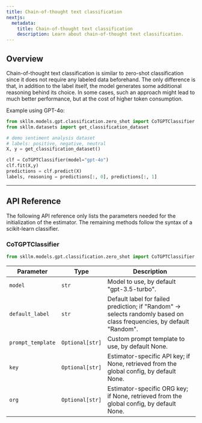 ```yaml
---
title: Chain-of-thought text classification
nextjs:
  metadata:
    title: Chain-of-thought text classification
    description: Learn about chain-of-thought text classification.
---
```


## Overview

Chain-of-thought text classification is similar to zero-shot classification since it does not require any labeled data beforehand. The only difference is that, in addition to the label itself, the model generates some additional reasoning behind its choice. In some cases, such an approach might lead to much better performance, but at the cost of higher token consumption.

Example using GPT-4o:

```python
from skllm.models.gpt.classification.zero_shot import CoTGPTClassifier
from skllm.datasets import get_classification_dataset

# demo sentiment analysis dataset
# labels: positive, negative, neutral
X, y = get_classification_dataset()

clf = CoTGPTClassifier(model="gpt-4o")
clf.fit(X,y)
predictions = clf.predict(X)
labels, reasoning = predictions[:, 0], predictions[:, 1]
```

---

## API Reference

The following API reference only lists the parameters needed for the initialization of the estimator. The remaining methods follow the syntax of a scikit-learn classifier.

### CoTGPTClassifier
```python
from skllm.models.gpt.classification.zero_shot import CoTGPTClassifier
```

| **Parameter** | **Type** | **Description**          |
| ------------- | -------- | ------------------------ |
| `model`      | `str`  | Model to use, by default "gpt-3.5-turbo". |
| `default_label`      | `str`  | Default label for failed prediction; if "Random" -> selects randomly based on class frequencies, by default "Random". |
| `prompt_template`      | `Optional[str]`  | Custom prompt template to use, by default None. |
| `key`      | `Optional[str]`  | Estimator-specific API key; if None, retrieved from the global config, by default None. |
| `org`      | `Optional[str]`  | Estimator-specific ORG key; if None, retrieved from the global config, by default None. |
